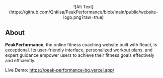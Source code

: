 <div style="text-align:center">![Alt Text](https://github.com/Qnkisa/PeakPerformance/blob/main/public/website-logo.png?raw=true)</div>

## About

__PeakPerformance__, the online fitness coaching website built with React, is exceptional. Its user-friendly interface, personalized workout plans, and expert guidance empower users to achieve their fitness goals effectively and efficiently.

Live Demo: https://peak-performance-bg.vercel.app/

